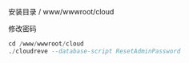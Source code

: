 安装目录 / www/wwwroot/cloud

修改密码

```sql
cd /www/wwwroot/cloud
./cloudreve --database-script ResetAdminPassword
```

